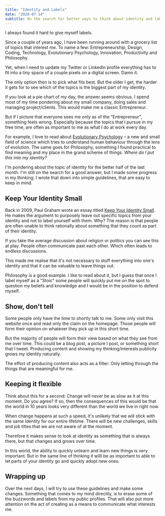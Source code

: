 ```yaml
---
title: "Identity and Labels"
date: "2020-07-14"
subtitle: On the search for better ways to think about identity and labels
---
```


I always found it hard to give myself labels.

Since a couple of years ago, I have been running around with a grocery list of topics that interest me. To name a few: Entrepreneurship, Design, Coding, Technology, Evolutionary Psychology, Innovation, Productivity and Philosophy.

Yet, when I need to update my Twitter or LinkedIn profile everything has to fit into a tiny space of a couple pixels on a digital screen. Damn it.

The only option then is to pick what fits best. But the older I get, the harder it gets for to see which of the topics is the biggest part of my identity.

If you look at a pie chart of my day, the answer seems obvious. I spend most of my time pondering about my small company, doing sales and managing project/clients. This would make me a classic Entrepreneur.

But if I picture that everyone sees me only as of the "Entrepreneur", something feels wrong. Especially because the topics that I pursue in my free time, are often as important to me as what I do at work every day.

For example, I love to read about [Evolutionary Psychology](https://www.cep.ucsb.edu/primer.html) – a new and small field of science which tries to understand human behaviour through the lens of evolution. The same goes for Philosophy, something I found practical to find meaning and my place in the grand scheme of things. _Where do I put this into my identity?_

I'm pondering about the topic of identity for the better half of the last month. I'm still on the search for a good answer, but I made some progress in my thinking. I wrote that down into simple guidelines, that are easy to keep in mind.

## Keep Your Identity Small

Back in 2009, Paul Graham wrote an essay titled [Keep Your Identity Small](http://www.paulgraham.com/identity.html). He makes the argument to purposely leave out specific topics from your identity and not to label yourself with them. Why? The reason is that people are often unable to think rationally about something that they count as part of their identity.

If you take the average discussion about religion or politics you can see this at play. People often communicate past each other. Which often leads to endless discussions.

This made me realise that it's not necessary to stuff everything into one's identity and that it can be valuable to leave things out.

Philosophy is a good example. I like to read about it, but I guess that once I label myself as a "Stoic" some people will quickly put me on the spot to question my beliefs and knowledge and I would be in the position to defend myself.

## Show, don't tell

Some people only have the time to shortly talk to me. Some only visit this website once and read only the claim on the homepage. Those people will form their opinion on whatever they pick up in this short time.

But the majority of people will form their view based on what they see from me over time. This could be a blog post, a picture I post, or something short that I tweet. Producing content and showing my thinking/interests publicity grows my identity naturally.

The effort of producing content also acts as a filter: Only letting through the things that are meaningful for me.

## Keeping it flexible

Think about this for a second: Change will never be as slow as it at this moment. Do you agree? If so, then the consequences of this would be that the world in 10 years looks very different than the world we live in right now.

When change happens at such a speed, it's unlikely that we will stick with the same identity for our entire lifetime. There will be new challenges, skills and job titles that we are not aware of at the moment.

Therefore it makes sense to look at identity as something that is always there, but that changes and grows over time.

In this world, the ability to quickly unlearn and learn new things is very important. But in the same line of thinking it willl be as important to able to let parts of your identity go and quickly adopt new ones.

## Wrapping up

Over the next days, I will try to use these guidelines and make some changes. Something that comes to my mind directily, is to erase some of the buzzwords and labels from my public profiles. That will also put more attention on the act of creating as a means to communicate what interests me.
